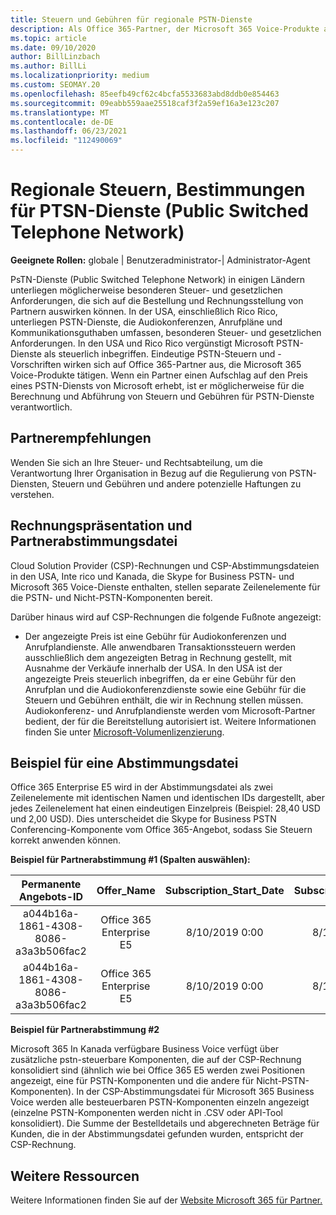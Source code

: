 ```yaml
---
title: Steuern und Gebühren für regionale PSTN-Dienste
description: Als Office 365-Partner, der Microsoft 365 Voice-Produkte abwickelt, unterliegen Sie möglicherweise regionalen Steuern, Gebühren oder gesetzlichen Anforderungen für PSTN-Dienste.
ms.topic: article
ms.date: 09/10/2020
author: BillLinzbach
ms.author: BillLi
ms.localizationpriority: medium
ms.custom: SEOMAY.20
ms.openlocfilehash: 85eefb49cf62c4bcfa5533683abd8ddb0e854463
ms.sourcegitcommit: 09eabb559aae25518caf3f2a59ef16a3e123c207
ms.translationtype: MT
ms.contentlocale: de-DE
ms.lasthandoff: 06/23/2021
ms.locfileid: "112490069"
---
```

# <a name="regional-taxes-regulations-for-public-switched-telephone-network-ptsn-services"></a>Regionale Steuern, Bestimmungen für PTSN-Dienste (Public Switched Telephone Network)

**Geeignete Rollen:** globale | Benutzeradministrator-| Administrator-Agent

PsTN-Dienste (Public Switched Telephone Network) in einigen Ländern unterliegen möglicherweise besonderen Steuer- und gesetzlichen Anforderungen, die sich auf die Bestellung und Rechnungsstellung von Partnern auswirken können. In der USA, einschließlich Rico Rico, unterliegen PSTN-Dienste, die Audiokonferenzen, Anrufpläne und Kommunikationsguthaben umfassen, besonderen Steuer- und gesetzlichen Anforderungen. In den USA und Rico Rico vergünstigt Microsoft PSTN-Dienste als steuerlich inbegriffen.  Eindeutige PSTN-Steuern und -Vorschriften wirken sich auf Office 365-Partner aus, die Microsoft 365 Voice-Produkte tätigen.  Wenn ein Partner einen Aufschlag auf den Preis eines PSTN-Diensts von Microsoft erhebt, ist er möglicherweise für die Berechnung und Abführung von Steuern und Gebühren für PSTN-Dienste verantwortlich.

## <a name="partner-recommendations"></a>Partnerempfehlungen

Wenden Sie sich an Ihre Steuer- und Rechtsabteilung, um die Verantwortung Ihrer Organisation in Bezug auf die Regulierung von PSTN-Diensten, Steuern und Gebühren und andere potenzielle Haftungen zu verstehen.

## <a name="invoice-presentation-and-partner-reconciliation-file"></a>Rechnungspräsentation und Partnerabstimmungsdatei

Cloud Solution Provider (CSP)-Rechnungen und CSP-Abstimmungsdateien in den USA, Inte rico und Kanada, die Skype for Business PSTN- und Microsoft 365 Voice-Dienste enthalten, stellen separate Zeilenelemente für die PSTN- und Nicht-PSTN-Komponenten bereit.

Darüber hinaus wird auf CSP-Rechnungen die folgende Fußnote angezeigt:

* Der angezeigte Preis ist eine Gebühr für Audiokonferenzen und Anrufplandienste.  Alle anwendbaren Transaktionssteuern werden ausschließlich dem angezeigten Betrag in Rechnung gestellt, mit Ausnahme der Verkäufe innerhalb der USA.  In den USA ist der angezeigte Preis steuerlich inbegriffen, da er eine Gebühr für den Anrufplan und die Audiokonferenzdienste sowie eine Gebühr für die Steuern und Gebühren enthält, die wir in Rechnung stellen müssen.  Audiokonferenz- und Anrufplandienste werden vom Microsoft-Partner bedient, der für die Bereitstellung autorisiert ist.  Weitere Informationen finden Sie unter [Microsoft-Volumenlizenzierung](https://go.microsoft.com/fwlink/?LinkId=690247).

## <a name="reconciliation-file-example"></a>Beispiel für eine Abstimmungsdatei

Office 365 Enterprise E5 wird in der Abstimmungsdatei als zwei Zeilenelemente mit identischen Namen und identischen IDs dargestellt, aber jedes Zeilenelement hat einen eindeutigen Einzelpreis (Beispiel: 28,40 USD und 2,00 USD). Dies unterscheidet die Skype for Business PSTN Conferencing-Komponente vom Office 365-Angebot, sodass Sie Steuern korrekt anwenden können.

**Beispiel für Partnerabstimmung #1 (Spalten auswählen):**

|**Permanente Angebots-ID**|**Offer_Name**|**Subscription_Start_Date**|**Subscription_End_Date**|**Charge_Start_Date**|**Charge_End_Date**|**Charge_Type**|**Unit_Price**|
|:----:|:----:|:----:|:----:|:----:|:----:|:----:|:----:|
|a044b16a-1861-4308-8086-a3a3b506fac2   |Office 365 Enterprise E5   |8/10/2019 0:00   |8/11/2019 0:00   |8/11/2019 0:00|9/10/2019 0:00   |Gebühr für Zyklus   |28,40   |
|a044b16a-1861-4308-8086-a3a3b506fac2   |Office 365 Enterprise E5   |8/10/2019 0:00   |8/11/2019 0:00   |8/11/2019 0:00   |9/10/2019 0:00   |Gebühr für Zyklus   |2.00   |

**Beispiel für Partnerabstimmung #2**

Microsoft 365 In Kanada verfügbare Business Voice verfügt über zusätzliche pstn-steuerbare Komponenten, die auf der CSP-Rechnung konsolidiert sind (ähnlich wie bei Office 365 E5 werden zwei Positionen angezeigt, eine für PSTN-Komponenten und die andere für Nicht-PSTN-Komponenten).  In der CSP-Abstimmungsdatei für Microsoft 365 Business Voice werden alle besteuerbaren PSTN-Komponenten einzeln angezeigt (einzelne PSTN-Komponenten werden nicht in .CSV oder API-Tool konsolidiert).  Die Summe der Bestelldetails und abgerechneten Beträge für Kunden, die in der Abstimmungsdatei gefunden wurden, entspricht der CSP-Rechnung.

## <a name="additional-resources"></a>Weitere Ressourcen
Weitere Informationen finden Sie auf der [Website Microsoft 365 für Partner.](https://www.microsoft.com/microsoft-365/partners/)

